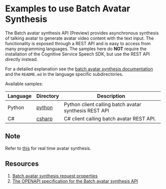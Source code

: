 # Examples to use Batch Avatar Synthesis

The Batch avatar synthesis API (Preview) provides asynchronous synthesis of talking avatar to generate avatar video content with the text input.
The functionality is exposed through a REST API and is easy to access from many programming languages. The samples here do **NOT** require the installation of the Cognitive Service Speech SDK, but use the REST API directly instead.

For a detailed explanation see the [batch avatar synthesis documentation](https://learn.microsoft.com/azure/ai-services/speech-service/text-to-speech-avatar/batch-synthesis-avatar) and the `README.md` in the language specific subdirectories.

Available samples:

| Language | Directory | Description |
| ---------- | -------- | ----------- |
| Python | [python](python) | Python client calling batch avatar synthesis REST API |
| C# | [csharp](csharp) | C# client calling batch avatar REST API. |

## Note

Refer to [this](../js/browser/avatar/README.md) for real time avatar synthesis.


## Resources

1. [Batch avatar synthesis request properties](https://learn.microsoft.com/azure/ai-services/speech-service/text-to-speech-avatar/batch-synthesis-avatar-properties)
2. [The OPENAPI specification for the Batch avatar synthesis API](https://github.com/Azure/azure-rest-api-specs/blob/main/specification/cognitiveservices/data-plane/Speech/BatchAvatar/preview/2024-04-15-preview/batchavatar.json)
